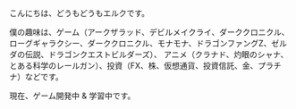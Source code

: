 こんにちは、どうもどうもエルクです。

僕の趣味は、ゲーム（アークザラッド、デビルメイクライ、ダーククロニクル、ローグギャラクシー、ダーククロニクル、モナモナ、ドラゴンファングZ、ゼルダの伝説、ドラゴンクエストビルダーズ）、
アニメ（クラナド、灼眼のシャナ、とある科学のレールガン）、投資（FX、株、仮想通貨、投資信託、金、プラチナ）などです。

現在、ゲーム開発中 & 学習中です。

<!---
eruku9/eruku9 is a ✨ special ✨ repository because its `README.md` (this file) appears on your GitHub profile.
You can click the Preview link to take a look at your changes.
--->
